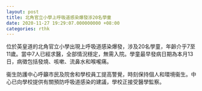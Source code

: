 ```yaml
---
layout: post
title: 北角官立小學上呼吸道感染爆發涉20名學童
date: 2020-11-27 19:29:07.000000000 +08:00
categories: rthk
---
```


位於英皇道的北角官立小學出現上呼吸道感染爆發，涉及20名學童，年齡介乎7至11歲。當中7人已經求醫，全部情況穩定，無需入院。學童最早發病日期為本月13日，病徵包括發燒、咳嗽、流鼻水和喉嚨痛。

衞生防護中心呼籲市民及院舍和學校員工提高警覺，時刻保持個人和環境衞生。中心已向學校提供有關預防呼吸道感染的建議，學校正接受醫學監察。
